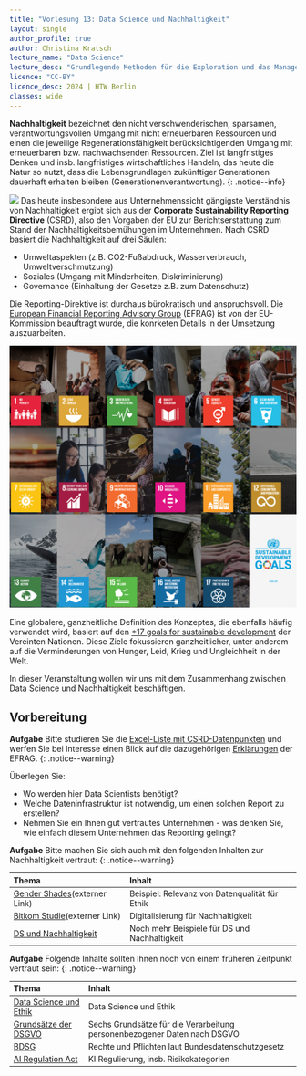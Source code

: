 ```yaml
---
title: "Vorlesung 13: Data Science und Nachhaltigkeit"
layout: single
author_profile: true
author: Christina Kratsch
lecture_name: "Data Science"
lecture_desc: "Grundlegende Methoden für die Exploration und das Management von Daten."
licence: "CC-BY"
licence_desc: 2024 | HTW Berlin 
classes: wide
---
```


**Nachhaltigkeit** bezeichnet den nicht verschwenderischen, sparsamen, verantwortungsvollen Umgang mit nicht erneuerbaren Ressourcen und einen die jeweilige Regenerationsfähigkeit berücksichtigenden Umgang mit erneuerbaren bzw. nachwachsenden Ressourcen. Ziel ist langfristiges Denken und insb. langfristiges wirtschaftliches Handeln, das heute die Natur so nutzt, dass die Lebensgrundlagen zukünftiger Generationen dauerhaft erhalten bleiben (Generationenverantwortung).
{: .notice--info} 

![](img/csrd-säulen.png)
Das heute insbesondere aus Unternehmenssicht gängigste Verständnis von Nachhaltigkeit ergibt sich aus der **Corporate Sustainability Reporting Directive** (CSRD), also den Vorgaben der EU zur Berichtserstattung zum Stand der Nachhaltigkeitsbemühungen im Unternehmen. Nach CSRD basiert die Nachhaltigkeit auf drei Säulen:
* Umweltaspekten (z.B. CO2-Fußabdruck, Wasserverbrauch, Umweltverschmutzung)
* Soziales (Umgang mit Minderheiten, Diskriminierung)
* Governance (Einhaltung der Gesetze z.B. zum Datenschutz)

Die Reporting-Direktive ist durchaus bürokratisch und anspruchsvoll. Die [European Financial Reporting Advisory Group](https://de.wikipedia.org/wiki/European_Financial_Reporting_Advisory_Group) (EFRAG) ist von der EU-Kommission beauftragt wurde, die konrketen Details in der Umsetzung auszuarbeiten. 


![](img/un-goals.png)

Eine globalere, ganzheitliche Definition des Konzeptes, die ebenfalls häufig verwendet wird, basiert auf den [*17 goals for sustainable development](https://sdgs.un.org/goals) der Vereinten Nationen. Diese Ziele fokussieren ganzheitlicher, unter anderem auf die Verminderungen von Hunger, Leid, Krieg und Ungleichheit in der Welt.

In dieser Veranstaltung wollen wir uns mit dem Zusammenhang zwischen Data Science und Nachhaltigkeit beschäftigen.


## Vorbereitung

**Aufgabe** Bitte studieren Sie die [Excel-Liste mit CSRD-Datenpunkten](https://efrag.sharefile.com/share/view/s6e410fb208aa4685bf9c482ee405f48d/foa75419-44c9-4081-85a5-43217a6e8732) und werfen Sie bei Interesse einen Blick auf die dazugehörigen [Erklärungen](https://www.efrag.org/Assets/Download?assetUrl=/sites/webpublishing/SiteAssets/EFRAG+IG+3+List+of+ESRS+Data+Points+-+Explanatory+Note.pdf) der EFRAG. 
{: .notice--warning} 

Überlegen Sie:
* Wo werden hier Data Scientists benötigt?
* Welche Dateninfrastruktur ist notwendig, um einen solchen Report zu erstellen?
* Nehmen Sie ein Ihnen gut vertrautes Unternehmen - was denken Sie, wie einfach diesem Unternehmen das Reporting gelingt?


**Aufgabe** Bitte machen Sie sich auch mit den folgenden Inhalten zur Nachhaltigkeit vertraut:
{: .notice--warning} 

| Thema | Inhalt | 
| :------------- |  :---------- |
| [Gender Shades](http://gendershades.org)(externer Link) | Beispiel: Relevanz von Datenqualität für Ethik | 
| [Bitkom Studie](https://www.bitkom.org/sites/default/files/2021-10/20211010_bitkom_studie_klimaeffekte_der_digitalisierung.pdf)(externer Link) | Digitalisierung für Nachhaltigkeit |
| [DS und Nachhaltigkeit](/modules/sustainability/sustainability.md) | Noch mehr Beispiele für DS und Nachhaltigkeit | 

**Aufgabe** Folgende Inhalte sollten Ihnen noch von einem früheren Zeitpunkt vertraut sein:
{: .notice--warning} 

| Thema | Inhalt | 
| :------------- |  :---------- |
| [Data Science und Ethik](/modules/02-ethics/ethics.md) | Data Science und Ethik |
| [Grundsätze der DSGVO]("https://de.wikipedia.org/wiki/Datenschutz-Grundverordnung#Grunds%C3%A4tze_der_Verarbeitung_personenbezogener_Daten") | Sechs Grundsätze für die Verarbeitung personenbezogener Daten nach DSGVO |
| [BDSG](https://de.wikipedia.org/wiki/Bundesdatenschutzgesetz) | Rechte und Pflichten laut Bundesdatenschutzgesetz |
| [AI Regulation Act](https://en.wikipedia.org/wiki/Artificial_Intelligence_Act) | KI Regulierung, insb. Risikokategorien |